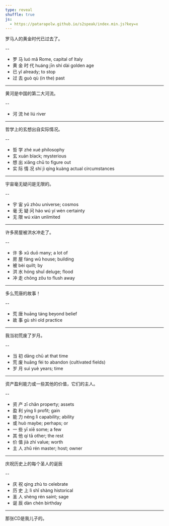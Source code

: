 ```yaml
---
type: reveal
shuffle: true
js:
  - https://patarapolw.github.io/s2speak/index.min.js?key=x
---
```


罗马人的黄金时代已过去了。

--

- 罗 马 luó mǎ Rome, capital of Italy
- 黄 金 时 代 huáng jīn shí dài golden age
- 已 yǐ already; to stop
- 过 去 guò qù (in the) past

---

黄河是中国的第二大河流。

--

- 河 流 hé liú river

---

哲学上的玄想出自实际情况。

--

- 哲 学 zhé xué philosophy
- 玄 xuán black; mysterious
- 想 出 xiǎng chū to figure out
- 实 际 情 况 shí jì qíng kuàng actual circumstances

---

宇宙毫无疑问是无限的。

--

- 宇 宙 yǔ zhòu universe; cosmos
- 毫 无 疑 问 háo wú yí wèn certainty
- 无 限 wú xiàn unlimited

---

许多房屋被洪水冲走了。

--

- 许 多 xǔ duō many; a lot of
- 房 屋 fáng wū house; building
- 被 bèi quilt; by
- 洪 水 hóng shuǐ deluge; flood
- 冲 走 chōng zǒu to flush away

---

多么荒唐的故事！

--

- 荒 唐 huāng táng beyond belief
- 故 事 gù shì old practice

---

我当初荒废了岁月。

--

- 当 初 dāng chū at that time
- 荒 废 huāng fèi to abandon (cultivated fields)
- 岁 月 suì yuè years; time

---

资产盈利能力或一些其他的价值，它们的主人。

--

- 资 产 zī chǎn property; assets
- 盈 利 yíng lì profit; gain
- 能 力 néng lì capability; ability
- 或 huò maybe; perhaps; or
- 一 些 yī xiē some; a few
- 其 他 qí tā other; the rest
- 价 值 jià zhí value; worth
- 主 人 zhǔ rén master; host; owner

---

庆祝历史上的每个圣人的诞辰

--

- 庆 祝 qìng zhù to celebrate
- 历 史 上 lì shǐ shàng historical
- 圣 人 shèng rén saint; sage
- 诞 辰 dàn chén birthday

---

那张CD是我儿子的。

